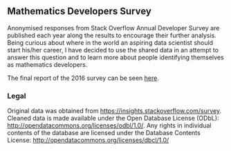 ## Mathematics Developers Survey

Anonymised responses from Stack Overflow Annual Developer Survey are published each year along the results to encourage their further analysis. Being curious about where in the world an aspiring data scientist should start his/her career, I have decided to use the shared data in an attempt to answer this question and to learn more about people identifying themselves as mathematics developers.

The final report of the 2016 survey can be seen [here](report_2016/report.pdf).

### Legal
Original data was obtained from https://insights.stackoverflow.com/survey. Cleaned data is made available under the Open Database License (ODbL): http://opendatacommons.org/licenses/odbl/1.0/. Any rights in individual contents of the database are licensed under the Database Contents License: http://opendatacommons.org/licenses/dbcl/1.0/
